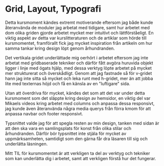 ---
---
Grid, Layout, Typografi
=========================

Detta kursmoment kändes extremt motiverande eftersom jag både kunde återanvända de moduler jag arbetat med tidigare, samt hur arbetet med dom olika griden gjorde arbetet mycket mer intuitivt och lättförståeligt. En viktig aspekt av detta var kurslitteraturen och de artiklar som hörde till kursmomentet, framförallt fick jag mycket inspiration från artikeln om hur samma tankar kring design löpt genom århundranden.

Det vertikala gridet underlättade mig oerhört i arbetet eftersom jag inte arbetat med gridbaserade tekniker och därför fått avgöra huruvida objekt ligger i linje med ögats hjälp, med dessa verktyg löpte arbetet på mycket mer strukturerat och överskådligt.
Genom att jag fastnade så för v-gridet hann jag inte sitta så mycket och leka runt med h-gridet, mer än att jobba lite med texternas höjd och få en känsla av en "luftigare" sida.

Utan att överdriva för mycket, kändes det som att det var under detta kursmoment som det släppte kring design av hemsidor, en viktig del var Mikaels videos kring arbetet med columns och anpassa dessa responsivt, jag kunde även återanvända några media querys från förra kmom för att anpassa navbar och footer responsivt.

Typsnittet valde jag för att spegla resten av min design, tanken med sidan är att den ska vara en samlingsplats för konst från olika stilar och århundranden. Därför bör typsnittet inte stjäla för mycket av uppmärksamheten, samtidigt som den gärna får dra läsaren till sig och underlätta läsningen.

Mitt TIL för kursmomentet är att verkligen ta del av verktyg och tekniker som kan underlätta dig i arbetet, samt att verkligen förstå hur det fungerar.
